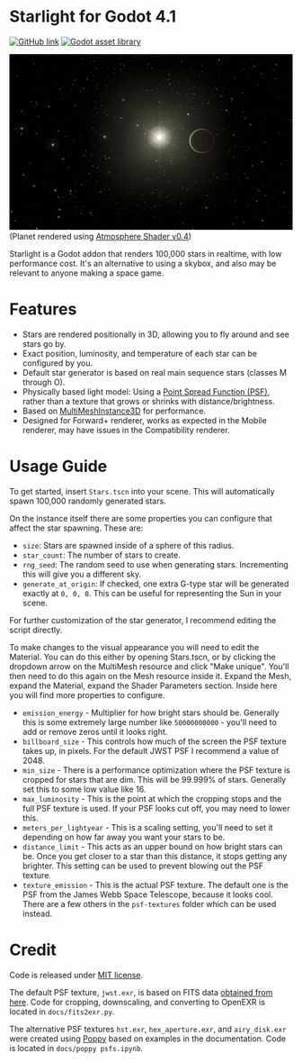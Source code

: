 # Starlight for Godot 4.1

[![GitHub link](https://img.shields.io/github/license/tiffany352/godot-starlight)](https://github.com/tiffany352/godot-starlight)
[![Godot asset library](https://img.shields.io/badge/godot-assets-blue)](https://godotengine.org/asset-library/asset/9207)

![Screenshot](docs/screenshot.jpg)
(Planet rendered using [Atmosphere Shader v0.4](https://godotengine.org/asset-library/asset/2002))

Starlight is a Godot addon that renders 100,000 stars in realtime, with
low performance cost. It's an alternative to using a skybox, and
also may be relevant to anyone making a space game.

# Features

- Stars are rendered positionally in 3D, allowing you to fly around and
  see stars go by.
- Exact position, luminosity, and temperature of each star can be
  configured by you.
- Default star generator is based on real main sequence stars (classes M through O).
- Physically based light model: Using a [Point Spread Function
  (PSF)][1], rather than a texture that grows or shrinks with
  distance/brightness.
- Based on [MultiMeshInstance3D][2] for performance.
- Designed for Forward+ renderer, works as expected in the Mobile renderer, may have issues in the Compatibility renderer.

[1]: https://en.wikipedia.org/wiki/Point_spread_function
[2]: https://docs.godotengine.org/en/stable/classes/class_multimeshinstance3d.html

# Usage Guide

To get started, insert `Stars.tscn` into your scene. This will
automatically spawn 100,000 randomly generated stars.

On the instance itself there are some properties you can configure that
affect the star spawning. These are:

- `size`: Stars are spawned inside of a sphere of this radius.
- `star_count`: The number of stars to create.
- `rng_seed`: The random seed to use when generating stars. Incrementing
  this will give you a different sky.
- `generate_at_origin`: If checked, one extra G-type star will be
  generated exactly at `0, 0, 0`. This can be useful for representing
  the Sun in your scene.

For further customization of the star generator, I recommend editing the
script directly.

To make changes to the visual appearance you will need to edit the
Material. You can do this either by opening Stars.tscn, or by clicking
the dropdown arrow on the MultiMesh resource and click "Make unique".
You'll then need to do this again on the Mesh resource inside it. Expand
the Mesh, expand the Material, expand the Shader Parameters section.
Inside here you will find more properties to configure.

- `emission_energy` - Multiplier for how bright stars should be.
  Generally this is some extremely large number like `50000000000` -
  you'll need to add or remove zeros until it looks right.
- `billboard_size` - This controls how much of the screen the PSF
  texture takes up, in pixels. For the default JWST PSF I recommend a
  value of 2048.
- `min_size` - There is a performance optimization where the PSF texture
  is cropped for stars that are dim. This will be 99.999% of stars.
  Generally set this to some low value like 16.
- `max_luminosity` - This is the point at which the cropping stops and
  the full PSF texture is used. If your PSF looks cut off, you may need
  to lower this.
- `meters_per_lightyear` - This is a scaling setting, you'll need to set
  it depending on how far away you want your stars to be.
- `distance_limit` - This acts as an upper bound on how bright stars can
  be. Once you get closer to a star than this distance, it stops getting
  any brighter. This setting can be used to prevent blowing out the PSF
  texture.
- `texture_emission` - This is the actual PSF texture. The default one
  is the PSF from the James Webb Space Telescope, because it looks cool.
  There are a few others in the `psf-textures` folder which can be used
  instead.

# Credit

Code is released under [MIT license](./LICENSE.md).

The default PSF texture, `jwst.exr`, is based on FITS data [obtained
from here][3]. Code for cropping, downscaling, and converting to OpenEXR
is located in `docs/fits2exr.py`.

The alternative PSF textures `hst.exr`, `hex_aperture.exr`, and
`airy_disk.exr` were created using [Poppy][4] based on examples in the
documentation. Code is located in `docs/poppy psfs.ipynb`.

[3]: https://www.stsci.edu/jwst/science-planning/proposal-planning-toolbox/simulated-data
[4]: https://poppy-optics.readthedocs.io/en/latest/
